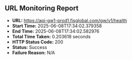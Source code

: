 ## URL Monitoring Report

- **URL:** https://api-gw1-prod1.fisglobal.com/gw/v1/health
- **Start Time:** 2025-06-08T17:34:02.379358
- **End Time:** 2025-06-08T17:34:02.582976
- **Total Time Taken:** 0.203618 seconds
- **HTTP Status Code:** 200
- **Status:** Success
- **Failure Reason:** N/A
